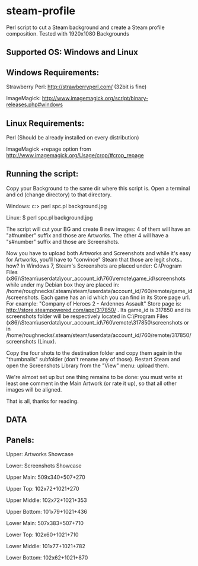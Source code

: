 steam-profile
=============

Perl script to cut a Steam background and create a Steam profile composition.
Tested with 1920x1080 Backgrounds

Supported OS: Windows and Linux
-------------------------------

Windows Requirements:
---------------------

Strawberry Perl: http://strawberryperl.com/ (32bit is fine)

ImageMagick: http://www.imagemagick.org/script/binary-releases.php#windows

Linux Requirements:
-------------------

Perl (Should be already installed on every distribution)

ImageMagick +repage option from http://www.imagemagick.org/Usage/crop/#crop_repage


Running the script:
-------------------

Copy your Background to the same dir where this script is. Open a terminal and cd (change directory) to that directory.

Windows: c:\> perl spc.pl background.jpg

Linux: $ perl spc.pl background.jpg

The script will cut your BG and create 8 new images: 4 of them will have an "a#number" suffix and those are Artworks. The other 4 will have a "s#number" suffix and those are Screenshots.

Now you have to upload both Artworks and Screenshots and while it's easy for Artworks, you'll have to "convince" Steam that those are legit shots.. how? In Windows 7, Steam's Screenshots are placed under: C:\Program Files (x86)\Steam\userdata\your_account_id\760\remote\game_id\screenshots while under my Debian box they are placed in:
/home/roughnecks/.steam/steam/userdata/account_id/760/remote/game_id/screenshots.
Each game has an id which you can find in its Store page url. For example: "Company of Heroes 2 - Ardennes Assault" Store page is: http://store.steampowered.com/app/317850/ . Its game_id is 317850 and its screenshots folder will be respectively located in C:\Program Files (x86)\Steam\userdata\your_account_id\760\remote\317850\screenshots or in /home/roughnecks/.steam/steam/userdata/account_id/760/remote/317850/screenshots (Linux).

Copy the four shots to the destination folder and copy them again in the "thumbnails" subfolder (don't rename any of those). Restart Steam and open the Screenshots Library from the "View" menu: upload them.

We're almost set up but one thing remains to be done: you must write at least one comment in the Main Artwork (or rate it up), so that all other images will be aligned.

That is all, thanks for reading.



DATA
----

Panels:
-------

Upper: Artworks Showcase

Lower: Screenshots Showcase


Upper Main: 509x340+507+270

Upper Top: 102x72+1021+270

Upper Middle: 102x72+1021+353

Upper Bottom: 101x79+1021+436

Lower Main: 507x383+507+710

Lower Top: 102x60+1021+710

Lower Middle: 101x77+1021+782

Lower Bottom: 102x62+1021+870
